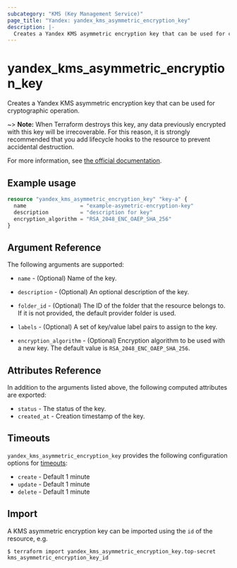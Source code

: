 ```yaml
---
subcategory: "KMS (Key Management Service)"
page_title: "Yandex: yandex_kms_asymmetric_encryption_key"
description: |-
  Creates a Yandex KMS asymmetric encryption key that can be used for cryptographic operation.
---
```



# yandex_kms_asymmetric_encryption_key




Creates a Yandex KMS asymmetric encryption key that can be used for cryptographic operation.

~> **Note:** When Terraform destroys this key, any data previously encrypted with this key will be irrecoverable. For this reason, it is strongly recommended that you add lifecycle hooks to the resource to prevent accidental destruction.

For more information, see [the official documentation](https://cloud.yandex.com/docs/kms/concepts/).

## Example usage

```terraform
resource "yandex_kms_asymmetric_encryption_key" "key-a" {
  name                 = "example-asymetric-encryption-key"
  description          = "description for key"
  encryption_algorithm = "RSA_2048_ENC_OAEP_SHA_256"
}
```

## Argument Reference

The following arguments are supported:

* `name` - (Optional) Name of the key.

* `description` - (Optional) An optional description of the key.

* `folder_id` - (Optional) The ID of the folder that the resource belongs to. If it is not provided, the default provider folder is used.

* `labels` - (Optional) A set of key/value label pairs to assign to the key.

* `encryption_algorithm` - (Optional) Encryption algorithm to be used with a new key. The default value is `RSA_2048_ENC_OAEP_SHA_256`.

## Attributes Reference

In addition to the arguments listed above, the following computed attributes are exported:

* `status` - The status of the key.
* `created_at` - Creation timestamp of the key.

## Timeouts

`yandex_kms_asymmetric_encryption_key` provides the following configuration options for [timeouts](/docs/configuration/resources.html#timeouts):

- `create` - Default 1 minute
- `update` - Default 1 minute
- `delete` - Default 1 minute

## Import

A KMS asymmetric encryption key can be imported using the `id` of the resource, e.g.

```
$ terraform import yandex_kms_asymmetric_encryption_key.top-secret kms_asymmetric_encryption_key_id
```
